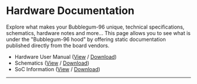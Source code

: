 # Hardware Documentation

Explore what makes your Bubblegum-96 unique, technical specifications, schematics, hardware notes and more... This page allows you to see what is under the "Bubblegum-96 hood" by offering static documentation published directly from the board vendors.

- Hardware User Manual ([View](https://github.com/96boards/documentation/blob/master/ConsumerEdition/Bubblegum-96/HardwareDocs/HardwareManual_Bubblegum96_S900_V1.1.pdf) / [Download](https://github.com/96boards/documentation/raw/master/ConsumerEdition/Bubblegum-96/HardwareDocs/HardwareManual_Bubblegum96_S900_V1.1.pdf))
- Schematics ([View](https://github.com/96boards/documentation/blob/master/ConsumerEdition/Bubblegum-96/HardwareDocs/Schematics_Bubblegum96.pdf) / [Download](https://github.com/96boards/documentation/raw/master/ConsumerEdition/Bubblegum-96/HardwareDocs/Schematics_Bubblegum96.pdf))
- SoC Information ([View](https://github.com/96boards/documentation/blob/master/ConsumerEdition/Bubblegum-96/HardwareDocs/SoC_bubblegum96.pdf) / [Download](https://github.com/96boards/documentation/raw/master/ConsumerEdition/Bubblegum-96/HardwareDocs/SoC_bubblegum96.pdf))

***
